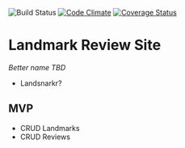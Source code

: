 ![Build Status](https://codeship.com/projects/52d7f2a0-dcbb-0133-deb1-2e9843291021/status?branch=master)
[![Code Climate](https://codeclimate.com/github/Salisbum/git-er-done/badges/gpa.svg)](https://codeclimate.com/github/Salisbum/git-er-done)
[![Coverage Status](https://coveralls.io/repos/github/Salisbum/git-er-done/badge.svg?branch=master)](https://coveralls.io/github/Salisbum/git-er-done?branch=master)

# Landmark Review Site

_Better name TBD_
* Landsnarkr?

## MVP
* CRUD Landmarks
* CRUD Reviews
